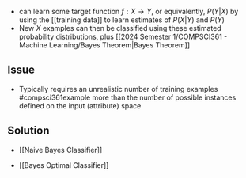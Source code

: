 - can learn some target function $f:X\rightarrow Y$, or equivalently, $P(Y|X)$ by using the [[training data]] to learn estimates of $P(X|Y)$ and $P(Y)$ 
- New $X$ examples can then be classified using these estimated probability distributions, plus [[2024 Semester 1/COMPSCI361 - Machine Learning/Bayes Theorem|Bayes Theorem]]
## Issue
- Typically requires an unrealistic number of training examples #compsci361example  more than the number of possible instances defined on the input (attribute) space
## Solution
- [[Naive Bayes Classifier]]

- [[Bayes Optimal Classifier]]

